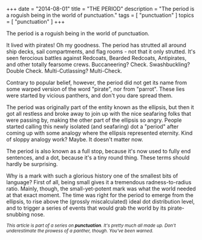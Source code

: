 +++
date        = "2014-08-01"
title       = "THE PERIOD"
description = "The period is a roguish being in the world of punctuation."
tags        = [ "punctuation" ]
topics      = [ "punctuation" ]
+++

The period is a roguish being in the world of punctuation.

It lived with pirates! Oh my goodness. The period has strutted all around ship decks, sail compartments, and flag rooms - not that it only strutted. It's seen ferocious battles against Redcoats, Bearded Redcoats, Antipirates, and other totally fearsome crews. Buccaneering? Check. Swashbuckling? Double Check. Multi-Cutlassing? Multi-Check.

Contrary to popular belief, however, the period did not get its name from some warped version of the word "pirate", nor from "parrot". These lies were started by vicious panthers, and don't you dare spread them.

The period was originally part of the entity known as the ellipsis, but then it got all restless and broke away to join up with the nice seafaring folks that were passing by, making the other part of the ellipsis so angry. People started calling this newly isolated (and seafaring) dot a "period" after coming up with some analogy where the ellipsis represented eternity. Kind of sloppy analogy work? Maybe. It doesn't matter now.

The period is also known as a full stop, because it's now used to fully end sentences, and a dot, because it's a tiny round thing. These terms should hardly be surprising.

Why is a mark with such a glorious history one of the smallest bits of language? First of all, being small gives it a tremendous radness-to-radius ratio. Mainly, though, the small-yet-potent mark was what the world needed at that exact moment. The time was right for the period to emerge from the ellipsis, to rise above the (grossly miscalculated) ideal dot distribution level, and to trigger a series of events that would grab the world by its pirate-snubbing nose.



<sub><em>This article is part of a series on **punctuation**. It's pretty much all made up. Don't underestimate the prowess of a panther, though. You've been warned.</em></sub>
